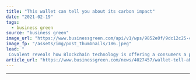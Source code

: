 ```yaml
---
title: "This wallet can tell you about its carbon impact"
date: "2021-02-19"
tags: 
  - business green
source: "business green"
image_url: "https://www.businessgreen.com/api/v1/wps/9852e0f/9dc12c25-cd22-4a6e-8e93-debc6f1a54ab/2/CovalentWallet-185x114.jpeg"
image_fp: "/assets/img/post_thumbnails/186.jpeg"
lead: "
 Covalent reveals how Blockchain technology is offering a consumers a peek at its environmental footprint ..."
article_url: "https://www.businessgreen.com/news/4027457/wallet-tell-about-carbon-impact"
---
```


---
